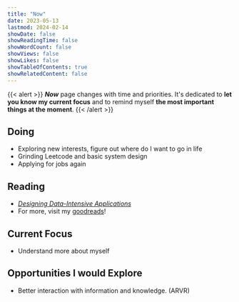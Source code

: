 ```yaml
---
title: "Now"
date: 2023-05-13
lastmod: 2024-02-14
showDate: false
showReadingTime: false
showWordCount: false
showViews: false
showLikes: false
showTableOfContents: true
showRelatedContent: false
---
```


{{< alert >}}
***Now*** page changes with time and priorities. It's dedicated to **let you know my current focus** and to remind myself **the most important things at the moment**. 
{{< /alert >}}

## Doing

- Exploring new interests, figure out where do I want to go in life
- Grinding Leetcode and basic system design
- Applying for jobs again

## Reading
- [*Designing Data-Intensive Applications*](https://www.oreilly.com/library/view/designing-data-intensive-applications/9781491903063/)
- For more, visit my [goodreads](https://www.goodreads.com/user/show/183293481-sam-zhuo)!

## Current Focus

- Understand more about myself

## Opportunities I would Explore
- Better interaction with information and knowledge. (ARVR)

